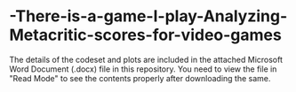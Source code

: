 # -There-is-a-game-I-play-Analyzing-Metacritic-scores-for-video-games

The details of the codeset and plots are included in the attached Microsoft Word Document (.docx) file in this repository. 
You need to view the file in "Read Mode" to see the contents properly after downloading the same.
